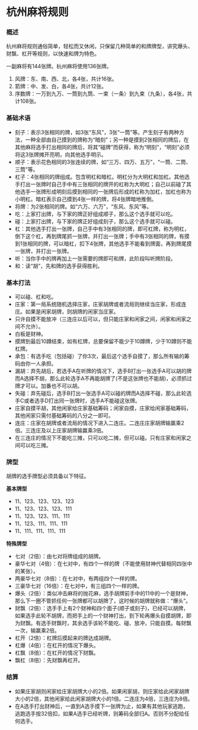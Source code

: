 # 杭州麻将规则

### 概述

杭州麻将规则通俗简单，轻松而又休闲，只保留几种简单的和牌牌型，讲究爆头、财飘、杠开等规则，以快速和牌为特色。

一副麻将有144张牌。杭州麻将使用136张牌。

1. 风牌：东、南、西、北，各4张，共计16张。
2. 箭牌：中、发、白，各4张，共计12张。
3. 序数牌：一万到九万、一筒到九筒、一束（一条）到九束（九条），各4张，共计108张。

### 基础术语
- 刻子：表示3张相同的牌，如3张“东风”，3张“一筒”等。产生刻子有两种方法，一种全部由自己摸到的牌称为“暗刻”；另一种是摸到2张相同的牌后，在其他麻将选手打出相同的牌后，将其“碰牌”而获得，称为“明刻”，“明刻”必须将这3张牌摊开亮明，向其他选手明示。
- 顺子：表示花色相同的3张连续的牌，如“三万、四万、五万”，“一筒、二筒、三筒”等。
- 杠子：4张相同的牌组成。包含明杠和暗杠。明杠分为大明杠和加杠。其他选手打出一张牌时自己手中有三张相同的牌开的杠称为大明杠；自己以前碰了其他选手一张牌形成明刻后摸到相同的一张牌后形成的杠称为加杠，加杠也称为小明杠。暗杠表示自己摸到4张一样的牌，将4张牌暗地推倒。
- 将牌：为2张相同的牌。如“六万、六万”，“东风、东风”等。
- 吃：上家打出牌，与下家的牌正好组成顺子，那么这个选手就可以吃。
- 碰：上家打出牌，与下家的牌正好组成刻子，那么这个选手就可以碰。
- 杠：其他选手打出一张牌，自己手中有3张相同的牌，即可杠牌，称为明杠，倒下这个杠，再到牌尾抓一张牌，并打出一张牌；手中有3张相同的牌，有摸到1张相同的牌，可以暗杠，扣下4张牌，其他选手不能看到牌面，再到牌尾摸一张牌，并打出一张牌。
- 听：当你手中的牌再加上一张需要的牌即可和牌，此阶段叫听牌阶段。
- 和：读“胡”，先和牌的选手获得胜利。


### 基本打法
- 可以碰、杠和吃。
- 庄家：第一局系统随机选择庄家，庄家胡牌或者流局则继续当庄家，形成连庄。如果是闲家胡牌，则胡牌的闲家当庄家。
- 只许自摸不能放冲（三连庄以后可以，但只能庄家和闲家之间，闲家和闲家之间不允许）。
- 白板是财神。
- 摸牌到最后10蹲结束，如有杠牌，总要保留不能少于10蹲牌，少于10蹲则不能杠牌。
- 承包：有选手吃（包括碰）了你3次，最后这个选手自摸了，那么所有输的筹码由你一人承担。
- 漏胡：弃先胡后，若选手A在听牌的情况下，选手B打出一张选手A可以胡的牌而A选择不胡，那么此轮选手A不再能胡牌了(不是这张牌也不能胡)，必须抓过牌才可以。加番也不可以胡。
- 失碰：弃先碰后，选手B打出一张选手A可以碰的牌而A选择不碰，那么此轮选手C或者选手D打出同一张牌时，选手A不能碰这张牌。
- 庄家自摸平胡，其他闲家给庄家基础筹码；闲家自摸，庄家给闲家基础筹码，其他闲家只需付基础筹码的八分之一即可。
- 连庄：庄家在胡牌或者流局的情况下进入二连庄。二连庄庄家胡牌输赢乘2倍。三连庄及以上庄家胡牌输赢乘3倍。
- 在三连庄的情况下不能吃三摊，只可以吃二摊，但可以碰。只有庄家和闲家之间可以吃三摊。

### 牌型
胡牌的选手牌型必须具备以下特征。

**基本牌型**

- 11、123、123、123、123
- 11、123、123、123、111
- 11、123、123、111、111
- 11、123、111、111、111
- 11、111、111、111、111

**特殊牌型**

- 七对（2倍）：由七对将牌组成的胡牌。
- 豪华七对（4倍）：在七对中，有四个一样的牌（不能使用财神代替相同四张中的某张）。
- 两豪华七对（8倍）：在七对中，有两组四个一样的牌。
- 三豪华七对（16倍）：在七对中，有三组四个一样的牌。
- 爆头（2倍）：类似冲击麻将的抛花麻，选手胡牌前手中的11中的一个是财神，那么下一圈不管抓任何一张牌都可以胡牌了，这时候的胡牌就称做：“爆头”。
- 财飘（2倍）：选手手上有2个财神和四个面子(顺子或刻子)，已经可以胡牌，如果选手此轮不胡牌，而把手上的一个财神打出，到下轮再爆头自摸胡牌，即为财飘。有选手财飘时，其余选手该轮不能吃、碰、放冲，只能自摸。每财飘一次，输赢乘2倍。
- 杠开（2倍）：杠牌后摸起来的牌达成胡牌。
- 杠爆（4倍）：在杠开的情况下爆头。
- 杠飘（8倍）：在杠开的情况下财飘。
- 飘杠（8倍）：先财飘再杠开。

### 结算


- 如果庄家胡则闲家给庄家胡牌大小的2倍。如果闲家胡，则庄家给此闲家胡牌大小的2倍，其他闲家给此闲家胡牌大小的1倍。二连庄为4倍，三连庄为8倍。
- 在A选手打出财神后，一直到A选手摸下一张牌为止，如果有其他玩家逃跑，逃跑选手按32倍扣，如果A选手已经听牌，则筹码全部归A。否则不分配给任何选手。

